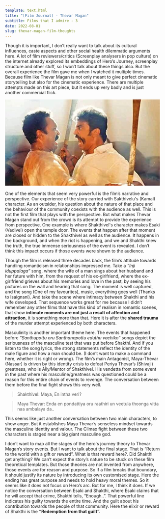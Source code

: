 ```yaml
---
template: text.html
title: "[Film Journal] - Thevar Magan"
subtitle: Films that I admire - 3
date: 2022-08-01
slug: thevar-magan-film-thoughts
---
```


Though it is important, I don’t really want to talk about its cultural influences, caste aspects and other social health dilemmatic arguments here. A lot of film reviewers/critics (Screenplay analysers in pop culture) on the internet already explored its embeddings of Hero’s Journey, screenplay structure and other stuff, so I won’t talk about these things also. But the overall experience the film gave me when I watched it multiple times. Because film like Thevar Magan is not only meant to give perfect cinematic storytelling but also for the cinematic experience. There are multiple attempts made on this art piece, but it ends up very badly and is just another commercial flick.

![thevar-magan.jpeg](/static/res/thevar-magan-film-thoughts/thevar-magan.jpeg)

One of the elements that seem very powerful is the film’s narrative and perspective. Our experience of the story carried with Sakthivelu's (Kamal) character. As an outsider, his question about the nature of that place and the behaviour of the community coexists with the audience as well. This is not the first film that plays with the perspective. But what makes Thevar Magan stand out from the crowd is its attempt to provide the experience from perspective. One example is where Shakthivel's character makes Esaki (Vadivel) open the temple door. The events that happen after that moment are closed or hidden to the Shakthivel as well as the audience. It happens in the background, and when the riot is happening, and we and Shakthi knew the truth, the true immense seriousness of the event is revealed. I don’t think this impact occurs if those events were shown to the audience.

Though the film is released three decades back, the film’s attitude towards handling romanticism in relationships impressed me. Take a *“Inji iduppalaga”* song, where the wife of a man sings about her husband and her future with him, from the request of his ex-girlfriend, where the ex-girlfriend grieves about his memories and love in the past, by seeing his pictures on the wall and hearing that song. The moment is well captured, and the song (One of my favourites), music, everything goes well (Thanks to Isaignani). And take the scene where intimacy between Shakthi and his wife developed. That sequence works great for me because I didn’t remember any other films that have this kind of realism in romantic scenes, that show **intimate moments are not just a result of affection and attraction**, it is something more than that. Here it is after the **shared trauma** of the murder attempt experienced by both characters.

Masculinity is another important theme here. The events that happened before *“Santhupottu oru Santhanapottu eduthu vachiko”* songs depict the seriousness of the masculine test that was put before Shakthi. And if you listen to the song lyrics, the strong statements reflect the identity of the male figure and how a man should be. (I don’t want to make a command here, whether it is right or wrong). The film’s main Antagonist, Maya-Thevar (Nassar) is driven by this identity crisis to defeat Periya Thevar’s (Shivaji) greatness, who is Ally/Mentor of Shakthivel. His vendetta from some event in the past where his masculine/greatness was questioned could be a reason for this entire chain of events to revenge. The conversation between them before the final fight shows this very well.

> Shakthivel: Maya, En intha veri?

> Maya Thevar: Enda en pondattiya oru raathiri un veetula thoonga vitta naa ambalaya da..

This seems like just another conversation between two main characters, to show anger. But it establishes Maya Thevar’s senseless mindset towards the masculine identity and valour. The Climax fight between these two characters is staged near a big giant masculine god.

I don’t want to map all the stages of the hero's journey theory to Thevar Magan’s story events. But I want to talk about the final stage. That is “Return to the world with a gift or reward”. What is that reward here?. Did Shakthi get anything? We can’t expect the story’s nature to be stuck on these film theoretical templates. But those theories are not invented from anywhere, those events are for reason and purpose. So if a film breaks that boundary, it should justify its nature by introducing its own customised stage. Here the ending has great purpose and needs to hold heavy moral themes. So it seems like it does not focus on Hero’s arc. But for me, I think it does. If we notice the conversation between Esaki and Shakthi, where Esaki claims that he will accept that crime, Shakthi tells, “Enough..”. That powerful line indicates his guilty towards the entire time. And the guilt about his contribution towards the people of that community. Here the elixir or reward of Shakthi is the **“Redemption from that guilt”.**
